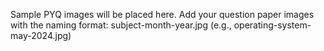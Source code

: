 Sample PYQ images will be placed here. Add your question paper images with the naming format: subject-month-year.jpg (e.g., operating-system-may-2024.jpg)
